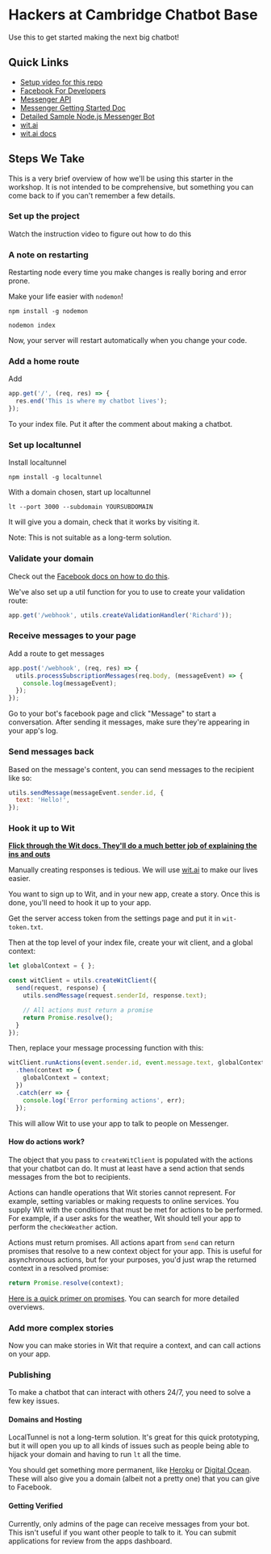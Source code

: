 # Hackers at Cambridge Chatbot Base

Use this to get started making the next big chatbot!

## Quick Links

- [Setup video for this repo](https://youtu.be/kkpBYpg6YHk)
- [Facebook For Developers](https://developers.facebook.com)
- [Messenger API](https://developers.facebook.com/docs/messenger-platform)
- [Messenger Getting Started Doc](https://developers.facebook.com/docs/messenger-platform/guides/quick-start)
- [Detailed Sample Node.js Messenger Bot](https://github.com/fbsamples/messenger-platform-samples)
- [wit.ai](http://wit.ai/)
- [wit.ai docs](https://wit.ai/docs)

## Steps We Take

This is a very brief overview of how we'll be using this starter in the workshop. It is not
intended to be comprehensive, but something you can come back to if you can't remember a
few details.

### Set up the project

Watch the instruction video to figure out how to do this

### A note on restarting

Restarting node every time you make changes is really boring and error prone.

Make your life easier with `nodemon`!

```
npm install -g nodemon
```

```
nodemon index
```

Now, your server will restart automatically when you change your code.

### Add a home route

Add

```js
app.get('/', (req, res) => {
  res.end('This is where my chatbot lives');
});
```

To your index file. Put it after the comment about making a chatbot.

### Set up localtunnel

Install localtunnel

```
npm install -g localtunnel
```

With a domain chosen, start up localtunnel

```
lt --port 3000 --subdomain YOURSUBDOMAIN
```

It will give you a domain, check that it works by visiting it.

Note: This is not suitable as a long-term solution. 

### Validate your domain

Check out the [Facebook docs on how to do this](https://developers.facebook.com/docs/messenger-platform/guides/setup#webhook_setup).

We've also set up a util function for you to use to create your validation route:

```js
app.get('/webhook', utils.createValidationHandler('Richard'));
```

### Receive messages to your page

Add a route to get messages

```js
app.post('/webhook', (req, res) => {
  utils.processSubscriptionMessages(req.body, (messageEvent) => {
    console.log(messageEvent);
  });
});
```

Go to your bot's facebook page and click "Message" to start a conversation. After sending it messages,
make sure they're appearing in your app's log.

### Send messages back

Based on the message's content, you can send messages to the recipient like so:

```js
utils.sendMessage(messageEvent.sender.id, {
  text: 'Hello!',
});
```

### Hook it up to Wit

[**Flick through the Wit docs. They'll do a much better job of explaining the ins and outs**](https://wit.ai/docs)

Manually creating responses is tedious. We will use [wit.ai](https://wit.ai) to make our lives easier.

You want to sign up to Wit, and in your new app, create a story. Once this is done, you'll need to hook
it up to your app. 

Get the server access token from the settings page and put it in `wit-token.txt`. 

Then at the top level of your index file, create your wit client, and a global context:

```js
let globalContext = { };

const witClient = utils.createWitClient({
  send(request, response) {
    utils.sendMessage(request.senderId, response.text);

    // All actions must return a promise
    return Promise.resolve();
  }
});
```

Then, replace your message processing function with this:

```js
witClient.runActions(event.sender.id, event.message.text, globalContext)
  .then(context => {
    globalContext = context;
  })
  .catch(err => {
    console.log('Error performing actions', err);
  });
```

This will allow Wit to use your app to talk to people on Messenger.

#### How do actions work?

The object that you pass to `createWitClient` is populated with the actions that
your chatbot can do. It must at least have a send action that sends messages from the bot
to recipients.

Actions can handle operations that Wit stories cannot represent. For example, setting variables
or making requests to online services. You supply Wit with the conditions that must be met
for actions to be performed. For example, if a user asks for the weather, Wit should tell your
app to perform the `checkWeather` action.

Actions must return promises. All actions apart from `send` can return promises that resolve
to a new context object for your app. This is useful for asynchronous actions, but for your
purposes, you'd just wrap the returned context in a resolved promise:

```js
return Promise.resolve(context);
```

[Here is a quick primer on promises](https://spring.io/understanding/javascript-promises). You can search for more detailed overviews.

### Add more complex stories

Now you can make stories in Wit that require a context, and can call actions on your
app. 

### Publishing

To make a chatbot that can interact with others 24/7, you need to solve a few key issues.

#### Domains and Hosting

LocalTunnel is not a long-term solution. It's great for this quick prototyping, but it will open you up to all
kinds of issues such as people being able to hijack your domain and having to run `lt` all the time.

You should get something more permanent, like [Heroku](https://heroku.com) or [Digital Ocean](https://digitalocean.com/).
These will also give you a domain (albeit not a pretty one) that you can give to Facebook.

#### Getting Verified

Currently, only admins of the page can receive messages from your bot. This isn't useful if you want other
people to talk to it. You can submit applications for review from the apps dashboard.

